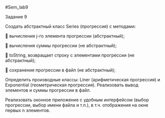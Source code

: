 #Sem_lab9

Задание 9

Создать абстрактный класс Series (прогрессия) с методами:

	вычисления j-го элемента прогрессии (абстрактный);

	вычисления суммы прогрессии (не абстрактный);

	toString, возвращает строку с элементами прогрессии (не абстрактный);

	сохранения прогрессии в файл (не абстрактный);

Определить производные классы: Liner (арифметическая прогрессия) и Exponential (геометрическая прогрессия). Реализовать вывод элементов и суммы прогрессии в файл.

Реализовать оконное приложение с удобным интерфейсом (выбор прогрессии, выбор имени файла и т.п.), в т.ч. отображения на окне первых n элементов.

